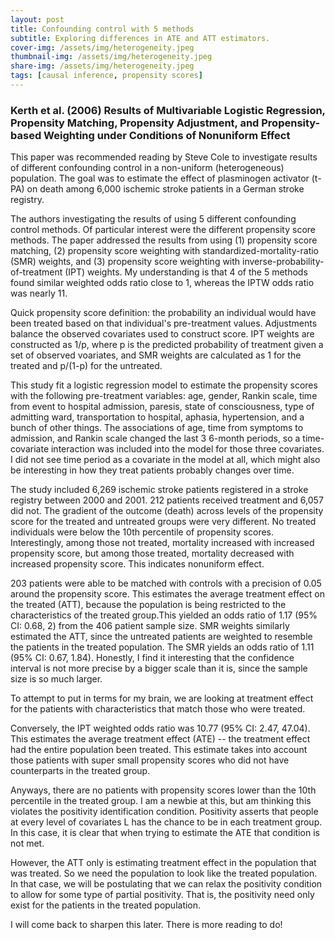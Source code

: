 ```yaml
---
layout: post
title: Confounding control with 5 methods
subtitle: Exploring differences in ATE and ATT estimators. 
cover-img: /assets/img/heterogeneity.jpeg
thumbnail-img: /assets/img/heterogeneity.jpeg
share-img: /assets/img/heterogeneity.jpeg
tags: [causal inference, propensity scores]
---
```


### Kerth et al. (2006) Results of Multivariable Logistic Regression, Propensity Matching, Propensity Adjustment, and Propensity-based Weighting under Conditions of Nonuniform Effect
This paper was recommended reading by Steve Cole to investigate results of different confounding control in a non-uniform (heterogeneous) population. The goal was to estimate the effect of plasminogen activator (t-PA) on death among 6,000 ischemic stroke patients in a German stroke registry. 

The authors investigating the results of using 5 different confounding control methods. Of particular interest were the different propensity score methods. The paper addressed the results from using (1) propensity score matching, (2) propensity score weighting with standardized-mortality-ratio (SMR) weights, and (3) propensity score weighting with inverse-probability-of-treatment (IPT) weights. My understanding is that 4 of the 5 methods found similar weighted odds ratio close to 1, whereas the IPTW odds ratio was nearly 11. 

Quick propensity score definition: the probability an individual would have been treated based on that individual's pre-treatment values. Adjustments balance the observed covariates used to construct score. IPT weights are constructed as 1/p, where p is the predicted probability of treatment given a set of observed voariates, and SMR weights are calculated as 1 for the treated and p/(1-p) for the untreated. 

This study fit a logistic regression model to estimate the propensity scores with the following pre-treatment variables: age, gender, Rankin scale, time from event to hospital admission, paresis, state of consciousness, type of admitting ward, transportation to hospital, aphasia, hypertension, and a bunch of other things. The associations of age, time from symptoms to admission, and Rankin scale changed the last 3 6-month periods, so a time-covariate interaction was included into the model for those three covariates. I did not see time period as a covariate in the model at all, which might also be interesting in how they treat patients probably changes over time. 

The study included 6,269 ischemic stroke patients registered in a stroke registry between 2000 and 2001. 212 patients received treatment and 6,057 did not. 
The gradient of the outcome (death) across levels of the propensity score for the treated and untreated groups were very different. No treated individuals were below the 10th percentile of propensity scores. Interestingly, among those not treated, mortality increased with increased propensity score, but among those treated, mortality decreased with increased propensity score. This indicates nonuniform effect. 

203 patients were able to be matched with controls with a precision of 0.05 around the propensity score. This estimates the average treatment effect on the treated (ATT), because the population is being restricted to the characteristics of the treated group.This yielded an odds ratio of 1.17 (95% CI: 0.68, 2) from the 406 patient sample size. SMR weights similarly estimated the ATT, since the untreated patients are weighted to resemble the patients in the treated population. The SMR yields an odds ratio of 1.11 (95% CI: 0.67, 1.84). Honestly, I find it interesting that the confidence interval is not more precise by a bigger scale than it is, since the sample size is so much larger. 

To attempt to put in terms for my brain, we are looking at treatment effect for the patients with characteristics that match those who were treated. 

Conversely, the IPT weighted odds ratio was 10.77 (95% CI: 2.47, 47.04). This estimates the average treatment effect (ATE) -- the treatment effect had the entire population been treated. This estimate takes into account those patients with super small propensity scores who did not have counterparts in the treated group. 

Anyways, there are no patients with propensity scores lower than the 10th percentile in the treated group. I am a newbie at this, but am thinking this violates the positivity identification condition. Positivity asserts that people at every level of covariates L has the chance to be in each treatment group. In this case, it is clear that when trying to estimate the ATE that condition is not met. 

However, the ATT only is estimating treatment effect in the population that was treated. So we need the population to look like the treated population. In that case, we will be postulating that we can relax the positivity condition to allow for some type of partial positivity. That is, the positivity need only exist for the patients in the treated population. 

I will come back to sharpen this later. There is more reading to do!
